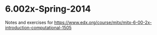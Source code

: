 6.002x-Spring-2014
==================

Notes and exercises for https://www.edx.org/course/mitx/mitx-6-00-2x-introduction-computational-1505
